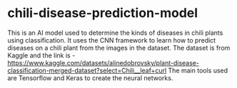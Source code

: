 # chili-disease-prediction-model
This is an AI model used to determine the kinds of diseases in chili plants using classification.
It uses the CNN framework to learn how to predict diseases on a chili plant from the images in the dataset.
The dataset is from Kaggle and the link is - https://www.kaggle.com/datasets/alinedobrovsky/plant-disease-classification-merged-dataset?select=Chili__leaf+curl
The main tools used are Tensorflow and Keras to create the neural networks.
